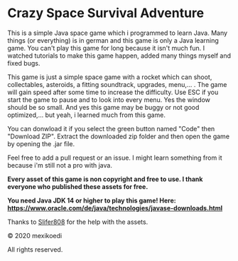 # Crazy Space Survival Adventure

This is a simple Java space game which i programmed to learn Java. 
Many things (or everything) is in german and this game is only a Java learning game. 
You can't play this game for long because it isn't much fun. I watched tutorials to make this game happen, added many things myself and fixed bugs. 


This game is just a simple space game with a rocket which can shoot, collectables, asteroids, a fitting soundtrack, upgrades, menu,... . 
The game will gain speed after some time to increase the difficulty.
Use ESC if you start the game to pause and to look into every menu. 
Yes the window should be so small.
And yes this game may be buggy or not good optimized,... but yeah, i learned much from this game.


You can donwload it if you select the green button named "Code" then "Download ZIP". Extract the downloaded zip folder and then open the game by opening the .jar file.


Feel free to add a pull request or an issue. I might learn something from it because i'm still not a pro with java.


**Every asset of this game is non copyright and free to use. I thank everyone who published these assets for free.**

**You need Java JDK 14 or higher to play this game! Here: https://www.oracle.com/de/java/technologies/javase-downloads.html**

Thanks to [Slifer808](https://steamcommunity.com/profiles/76561198347469960) for the help with the assets.

© 2020 mexikoedi 

All rights reserved.
